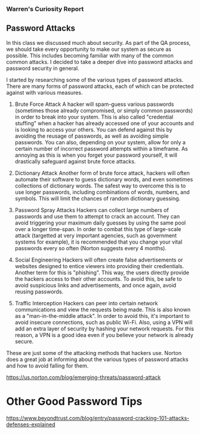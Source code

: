 
### Warren's Curiosity Report
## Password Attacks 

In this class we discussed much about security. As part of the QA process, we should take every opportunity to make our system as secure as possible. This includes becoming familiar with many of the common common attacks. I decided to take a deeper dive into password attacks and password security in general.

I started by researching some of the various types of password attacks. There are many forms of password attacks, each of which can be protected against with various measures.

1. Brute Force Attack
A hacker will spam-guess various passwords (sometimes those already compromised, or simply common passwords) in order to break into your system. This is also called "credential stuffing" when a hacker has already accessed one of your accounts and is looking to access your others. You can defend against this by avoiding the reusage of passwords, as well as avoiding simple passwords. You can also, depending on your system, allow for only a certain number of incorrect password attempts within a timeframe. As annoying as this is when you forget your password yourself, it will drastically safeguard against brute force attacks.

2. Dictionary Attack
Another form of brute force attack, hackers will often automate their software to guess dictionary words, and even sometimes collections of dictionary words. The safest way to overcome this is to use longer passwords, including combinations of words, numbers, and symbols. This will limit the chances of random dictionary guessing.

3. Password Spray Attacks
Hackers can collect large numbers of passwords and use them to attempt to crack an account. They can avoid triggering your maximum daily guesses by using the same pool over a longer time-span. In order to combat this type of large-scale attack (targetted at very important agencies, such as government systems for example), it is recommended that you change your vital passwords every so often (Norton suggests every 4 months).

4. Social Engineering
Hackers will often create false advertisements or websites designed to entice viewers into providing their credientials. Another term for this is "phishing". This way, the users directly provide the hackers access to their other accounts. To avoid this, be safe to avoid suspicious links and advertisements, and once again, avoid reusing passwords. 

5. Traffic Interception
Hackers can peer into certain network communications and view the requests being made. This is also known as a "man-in-the-middle attack". In order to avoid this, it's important to avoid insecure connections, such as public Wi-Fi. Also, using a VPN will add an extra layer of security by hashing your network requests. For this reason, a VPN is a good idea even if you believe your network is already secure.


These are just some of the attacking methods that hackers use. Norton does a great job at informing about the various types of password attacks and how to avoid falling for them.

https://us.norton.com/blog/emerging-threats/password-attack



# Other Good Password Tips



https://www.beyondtrust.com/blog/entry/password-cracking-101-attacks-defenses-explained